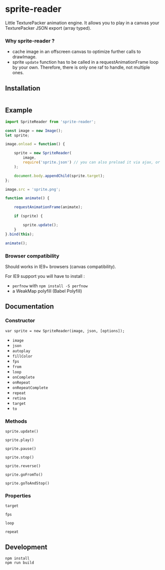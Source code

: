 # sprite-reader

Little TexturePacker animation engine. It allows you to play in a canvas your TexturePacker JSON export (array typed).

### Why sprite-reader ?

- cache image in an offscreen canvas to optimize further calls to drawImage.
- sprite `update` function has to be called in a requestAnimationFrame loop by your own. Therefore, there is only one raf to handle, not multiple ones.

## Installation

```
```

## Example

```js
import SpriteReader from 'sprite-reader';

const image = new Image();
let sprite;

image.onload = function() {

    sprite = new SpriteReader(
        image,
        require('sprite.json') // you can also preload it via ajax, or use your bundler json loader
    );

    document.body.appendChild(sprite.target);
};

image.src = 'sprite.png';

function animate() {

    requestAnimationFrame(animate);

    if (sprite) {

        sprite.update();
    }
}.bind(this);

animate();
```

### Browser compatibility

Should works in IE9+ browsers (canvas compatibility).

For IE9 support you will have to install :
- `perfnow` with `npm install -S perfnow`
- a WeakMap polyfill (Babel Polyfill)

## Documentation

### Constructor

`var sprite = new SpriteReader(image, json, [options]);`

- `image`
- `json`
- `autoplay`
- `fillColor`
- `fps`
- `from`
- `loop`
- `onComplete`
- `onRepeat`
- `onRepeatComplete`
- `repeat`
- `retina`
- `target`
- `to`

### Methods

`sprite.update()`

`sprite.play()`

`sprite.pause()`

`sprite.stop()`

`sprite.reverse()`

`sprite.goFromTo()`

`sprite.goToAndStop()`

### Properties

`target`

`fps`

`loop`

`repeat`

## Development

```
npm install
npm run build
```
